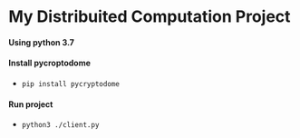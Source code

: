 # My Distribuited Computation Project

#### Using python 3.7

#### Install pycroptodome

* ``pip install pycryptodome``

#### Run project

* ``python3 ./client.py`` 